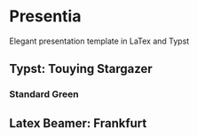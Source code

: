 # Presentia
Elegant presentation template in LaTex and Typst


## Typst: Touying Stargazer

### Standard Green




## Latex Beamer: Frankfurt

